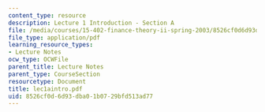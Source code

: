 ```yaml
---
content_type: resource
description: Lecture 1 Introduction - Section A
file: /media/courses/15-402-finance-theory-ii-spring-2003/8526cf0d6d93dba01b0729bfd513ad77_lec1aintro.pdf
file_type: application/pdf
learning_resource_types:
- Lecture Notes
ocw_type: OCWFile
parent_title: Lecture Notes
parent_type: CourseSection
resourcetype: Document
title: lec1aintro.pdf
uid: 8526cf0d-6d93-dba0-1b07-29bfd513ad77
---
```

